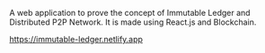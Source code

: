 A web application to prove the concept of Immutable Ledger and Distributed P2P Network.
It is made using React.js and Blockchain.

https://immutable-ledger.netlify.app
